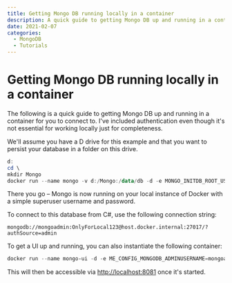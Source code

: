 ```yaml
---
title: Getting Mongo DB running locally in a container
description: A quick guide to getting Mongo DB up and running in a container for you to connect to. I've included authentication even though it's not essential for working locally just for completeness.
date: 2021-02-07
categories:
  - MongoDB
  - Tutorials
---
```

# Getting Mongo DB running locally in a container

The following is a quick guide to getting Mongo DB up and running in a container for you to connect to. I've included authentication even though it's not essential for working locally just for completeness.

We'll assume you have a D drive for this example and that you want to persist your database in a folder on this drive.

```powershell
d:
cd \
mkdir Mongo
docker run --name mongo -v d:/Mongo:/data/db -d -e MONGO_INITDB_ROOT_USERNAME=mongoadmin -e MONGO_INITDB_ROOT_PASSWORD=OnlyForLocal123 -p 27017:27017 --restart always mongo
```

There you go – Mongo is now running on your local instance of Docker with a simple superuser username and password.

To connect to this database from C#, use the following connection string:

```
mongodb://mongoadmin:OnlyForLocal123@host.docker.internal:27017/?authSource=admin
```

To get a UI up and running, you can also instantiate the following container:

```powershell
docker run --name mongo-ui -d -e ME_CONFIG_MONGODB_ADMINUSERNAME=mongoadmin -e ME_CONFIG_MONGODB_ADMINPASSWORD=OnlyForLocal123 -e ME_CONFIG_MONGODB_SERVER=host.docker.internal -p 8081:8081 --restart always mongo-express
```

This will then be accessible via [http://localhost:8081](http://localhost:8081) once it's started.